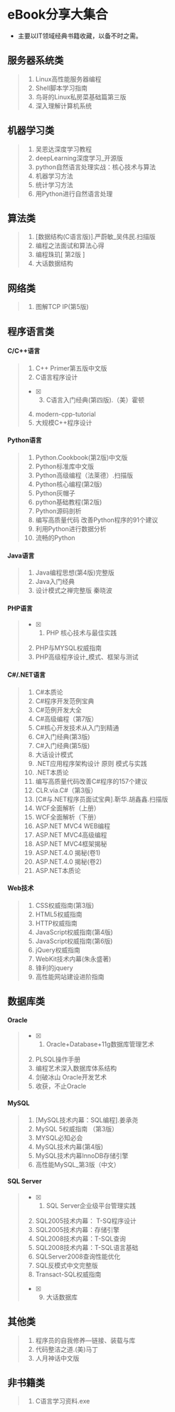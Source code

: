 # eBook分享大集合

- 主要以IT领域经典书籍收藏，以备不时之需。

## 服务器系统类

> 1. Linux高性能服务器编程
> 2. Shell脚本学习指南
> 3. 鸟哥的Linux私房菜基础篇第三版
> 4. 深入理解计算机系统

## 机器学习类

> 1. 吴恩达深度学习教程
> 2. deepLearning深度学习_开源版
> 3. python自然语言处理实战：核心技术与算法
> 4. 机器学习方法
> 5. 统计学习方法
> 6. 用Python进行自然语言处理

## 算法类

> 1. [数据结构(C语言版)].严蔚敏_吴伟民.扫描版
> 2. 编程之法面试和算法心得
> 3. 编程珠玑[ 第2版 ]
> 4. 大话数据结构

## 网络类

> 1. 图解TCP IP(第5版)

## 程序语言类

#### C/C++语言
> 1. C++ Primer第五版中文版
> 2. C语言程序设计
> - [x] 3. C语言入门经典(第四版).（美）霍顿
> 4. modern-cpp-tutorial
> 5. 大规模C++程序设计

#### Python语言

> 1. Python.Cookbook(第2版)中文版
> 2. Python标准库中文版
> 3. Python高级编程（法莱德）.扫描版
> 4. Python核心编程(第2版)
> 5. Python灰帽子
> 6. python基础教程(第2版)
> 7. Python源码剖析
> 8. 编写高质量代码 改善Python程序的91个建议
> 9. 利用Python进行数据分析
> 10. 流畅的Python

#### Java语言

> 1. Java编程思想(第4版)完整版
> 2. Java入门经典
> 3. 设计模式之禅完整版 秦晓波

#### PHP语言

> - [x] 1. PHP 核心技术与最佳实践
> 2. PHP与MYSQL权威指南
> 3. PHP高级程序设计_模式、框架与测试

#### C#/.NET语言

> 1. C#本质论
> 2. C#程序开发范例宝典
> 3. C#范例开发大全
> 4. C#高级编程（第7版）
> 5. C#核心开发技术从入门到精通
> 6. C#入门经典(第3版)
> 7. C#入门经典(第5版)
> 8. 大话设计模式
> 9. .NET应用程序架构设计 原则 模式与实践
> 10. .NET本质论
> 11. 编写高质量代码改善C#程序的157个建议
> 12. CLR.via.C#（第3版）
> 13. [C#与.NET程序员面试宝典].靳华.胡鑫鑫.扫描版
> 14. WCF全面解析（上册）
> 15. WCF全面解析（下册）
> 16. ASP.NET MVC4 WEB编程
> 17. ASP.NET MVC4高级编程
> 18. ASP.NET MVC4框架揭秘
> 19. ASP.NET.4.0 揭秘(卷1)
> 20. ASP.NET.4.0 揭秘(卷2)
> 21. ASP.NET本质论

#### Web技术

> 1. CSS权威指南(第3版)
> 2. HTML5权威指南
> 3. HTTP权威指南
> 4. JavaScript权威指南(第4版)
> 5. JavaScript权威指南(第6版)
> 6. jQuery权威指南
> 7. WebKit技术内幕(朱永盛著)
> 8. 锋利的jquery
> 9. 高性能网站建设进阶指南

## 数据库类

#### Oracle

> - [x] 1. Oracle+Database+11g数据库管理艺术
> 2. PLSQL操作手册
> 3. 编程艺术深入数据库体系结构
> 4. 剑破冰山  Oracle开发艺术
> 5. 收获，不止Oracle

#### MySQL

> 1. [MySQL技术内幕：SQL编程].姜承尧
> 2. MySQL 5权威指南  （第3版）
> 3. MYSQL必知必会
> 4. MySQL技术内幕(第4版) 
> 5. MySQL技术内幕InnoDB存储引擎
> 6. 高性能MySQL_第3版（中文）

#### SQL Server

> - [x] 1. SQL Server企业级平台管理实践
> 2. SQL2005技术内幕： T-SQ程序设计
> 3. SQL2005技术内幕：存储引擎
> 4. SQL2008技术内幕：T-SQL查询
> 5. SQL2008技术内幕：T-SQL语言基础
> 6. SQLServer2008查询性能优化
> 7. SQL反模式中文完整版
> 8. Transact-SQL权威指南
> - [x] 9. 大话数据库

## 其他类

> 1. 程序员的自我修养—链接、装载与库
> 2. 代码整洁之道.(美)马丁
> 3. 人月神话中文版

## 非书籍类

> 1. C语言学习资料.exe
